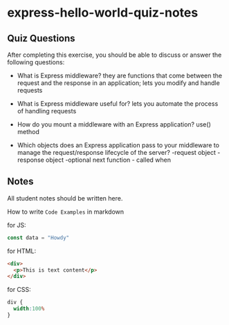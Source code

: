 # express-hello-world-quiz-notes

## Quiz Questions

After completing this exercise, you should be able to discuss or answer the following questions:

- What is Express middleware?
they are functions that come between the request and the response in an application; lets you modify and handle requests

- What is Express middleware useful for?
lets you automate the process of handling requests

- How do you mount a middleware with an Express application?
use() method

- Which objects does an Express application pass to your middleware to manage the request/response lifecycle of the server?
-request object
-response object
-optional next function - called when



## Notes

All student notes should be written here.


How to write `Code Examples` in markdown

for JS:
```javascript
const data = "Howdy"
```

for HTML:
```html
<div>
  <p>This is text content</p>
</div>
```

for CSS:
```css
div {
  width:100%
}
```
